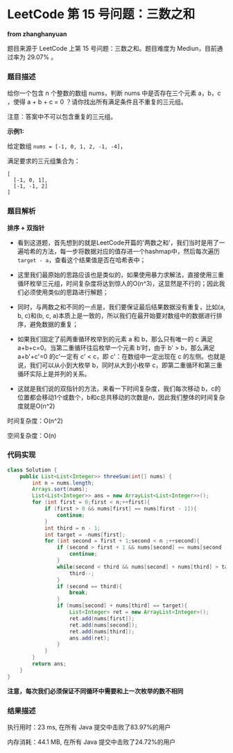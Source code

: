 # LeetCode 第 15 号问题：三数之和

**from zhanghanyuan**

题目来源于 LeetCode 上第 15 号问题：三数之和。题目难度为 Mediun，目前通过率为 29.07% 。

### 题目描述

给你一个包含 n 个整数的数组 nums，判断 nums 中是否存在三个元素 a，b，c ，使得 a + b + c = 0 ？请你找出所有满足条件且不重复的三元组。

注意：答案中不可以包含重复的三元组。


**示例1:**

给定数组  `nums = [-1, 0, 1, 2, -1, -4]`，

满足要求的三元组集合为：
```
[
  [-1, 0, 1],
  [-1, -1, 2]
]
```

### 题目解析

**排序 + 双指针**

- 看到这道题，首先想到的就是LeetCode开篇的'两数之和'，我们当时是用了一遍哈希的方法，每一步将数据对应的值存进一个hashmap中，然后每次遍历`target - a`，查看这个结果值是否在哈希表中；

- 这里我们最原始的思路应该也是类似的，如果使用暴力求解法，直接使用三重循环枚举三元组，时间复杂度将达到惊人的O(n^3)，这显然是不行的；因此我们必须使用类似的思路进行解题；

- 同时，与两数之和不同的一点是，我们要保证最后结果数据没有重复，比如(a, b, c)和(b, c, a)本质上是一致的，所以我们在最开始要对数组中的数据进行排序，避免数据的重复；

- 如果我们固定了前两重循环枚举到的元素 a 和 b，那么只有唯一的 c 满足 a+b+c=0。当第二重循环往后枚举一个元素 b′时，由于 b' > b，那么满足 a+b'+c'=0 的c'一定有 c' < c，即 c'：在数组中一定出现在 c 的左侧。也就是说，我们可以从小到大枚举 b，同时从大到小枚举 c，即第二重循环和第三重循环实际上是并列的关系。

- 这就是我们说的双指针的方法，来看一下时间复杂度，我们每次移动 b，c的位置都会移动1个或数个，b和c总共移动的次数是n，因此我们整体的时间复杂度就是O(n^2)

时间复杂度：O(n^2)

空间复杂度：O(n)

### 代码实现

```java
class Solution {
    public List<List<Integer>> threeSum(int[] nums) {
        int n = nums.length;
        Arrays.sort(nums);
        List<List<Integer>> ans = new ArrayList<List<Integer>>();
        for (int first = 0;first < n;++first){
            if (first > 0 && nums[first] == nums[first - 1]){
                continue;
            }
            int third = n - 1;
            int target = -nums[first];
            for (int second = first + 1;second < n ;++second){
                if (second > first + 1 && nums[second] == nums[second - 1]){
                    continue;
                }
                while(second < third && nums[second] + nums[third] > target){
                    third--;
                }
                if (second == third){
                    break;
                }
                if (nums[second] + nums[third] == target){
                    List<Integer> ret = new ArrayList<Integer>();
                    ret.add(nums[first]);
                    ret.add(nums[second]);
                    ret.add(nums[third]);
                    ans.add(ret);
                }
            }
        }
        return ans;
    }
}
```
**注意，每次我们必须保证不同循环中需要和上一次枚举的数不相同**

### 结果描述

执行用时：23 ms, 在所有 Java 提交中击败了83.97%的用户

内存消耗：44.1 MB, 在所有 Java 提交中击败了24.72%的用户